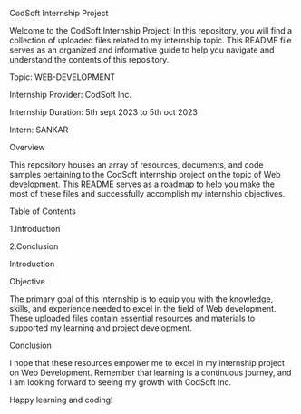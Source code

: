 CodSoft Internship Project 

Welcome to the CodSoft Internship Project! In this repository, you will find a collection of uploaded files related to my internship topic. 
This README file serves as an organized and informative guide to help you navigate and understand the contents of this repository.

Topic: WEB-DEVELOPMENT

Internship Provider: CodSoft Inc.

Internship Duration: 5th sept 2023 to 5th oct 2023

Intern: SANKAR

Overview

This repository houses an array of resources, documents, and code samples pertaining to the CodSoft internship project on the topic of Web development.
This README serves as a roadmap to help you make the most of these files and successfully accomplish my internship objectives.

Table of Contents

1.Introduction

2.Conclusion

Introduction

Objective

The primary goal of this internship is to equip you with the knowledge, skills, and experience needed to excel in the field of Web development. 
These uploaded files contain essential resources and materials to supported my learning and project development.

Conclusion

I hope that these resources empower me to excel in my internship project on Web Development.
Remember that learning is a continuous journey, and I am looking forward to seeing my growth  with CodSoft Inc.

Happy learning and coding!
